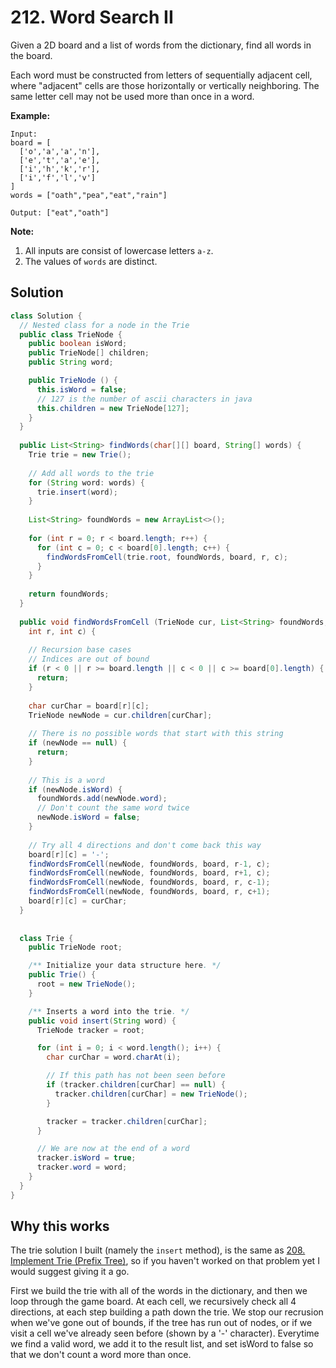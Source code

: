 # 212. Word Search II

Given a 2D board and a list of words from the dictionary, find all words in the board.

Each word must be constructed from letters of sequentially adjacent cell, where "adjacent" cells are those horizontally or vertically neighboring. The same letter cell may not be used more than once in a word. 

**Example:**

```
Input: 
board = [
  ['o','a','a','n'],
  ['e','t','a','e'],
  ['i','h','k','r'],
  ['i','f','l','v']
]
words = ["oath","pea","eat","rain"]

Output: ["eat","oath"]
```

 

**Note:**

1. All inputs are consist of lowercase letters `a-z`.
2. The values of `words` are distinct.

## Solution

```java
class Solution {
  // Nested class for a node in the Trie
  public class TrieNode {
    public boolean isWord;
    public TrieNode[] children;
    public String word;

    public TrieNode () {
      this.isWord = false;
      // 127 is the number of ascii characters in java
      this.children = new TrieNode[127];
    }
  }
  
  public List<String> findWords(char[][] board, String[] words) {
    Trie trie = new Trie();
    
    // Add all words to the trie
    for (String word: words) {
      trie.insert(word);
    }
    
    List<String> foundWords = new ArrayList<>();
    
    for (int r = 0; r < board.length; r++) {
      for (int c = 0; c < board[0].length; c++) {
        findWordsFromCell(trie.root, foundWords, board, r, c);
      }
    }
    
    return foundWords;
  }
  
  public void findWordsFromCell (TrieNode cur, List<String> foundWords, char[][] board, 
    int r, int c) {
    
    // Recursion base cases
    // Indices are out of bound
    if (r < 0 || r >= board.length || c < 0 || c >= board[0].length) {
      return;
    }
    
    char curChar = board[r][c];
    TrieNode newNode = cur.children[curChar];
    
    // There is no possible words that start with this string
    if (newNode == null) {
      return;
    }
            
    // This is a word
    if (newNode.isWord) {
      foundWords.add(newNode.word);
      // Don't count the same word twice
      newNode.isWord = false;
    }
    
    // Try all 4 directions and don't come back this way
    board[r][c] = '-';
    findWordsFromCell(newNode, foundWords, board, r-1, c);
    findWordsFromCell(newNode, foundWords, board, r+1, c);
    findWordsFromCell(newNode, foundWords, board, r, c-1);
    findWordsFromCell(newNode, foundWords, board, r, c+1);
    board[r][c] = curChar;
  }
  
  
  class Trie {
    public TrieNode root;

    /** Initialize your data structure here. */
    public Trie() {
      root = new TrieNode();
    }

    /** Inserts a word into the trie. */
    public void insert(String word) {
      TrieNode tracker = root;

      for (int i = 0; i < word.length(); i++) {
        char curChar = word.charAt(i);

        // If this path has not been seen before
        if (tracker.children[curChar] == null) {
          tracker.children[curChar] = new TrieNode();
        }

        tracker = tracker.children[curChar];
      }

      // We are now at the end of a word
      tracker.isWord = true;
      tracker.word = word;
    }
  }
}
```

## Why this works

The trie solution I built (namely the `insert` method), is the same as [208. Implement Trie (Prefix Tree)](https://leetcode.com/problems/implement-trie-prefix-tree/), so if you haven't worked on that problem yet I would suggest giving it a go.

First we build the trie with all of the words in the dictionary, and then we loop through the game board. At each cell, we recursively check all 4 directions, at each step building a path down the trie. We stop our recrusion when we've gone out of bounds, if the tree has run out of nodes, or if we visit a cell we've already seen before (shown by a '-' character). Everytime we find a valid word, we add it to the result list, and set isWord to false so that we don't count a word more than once.